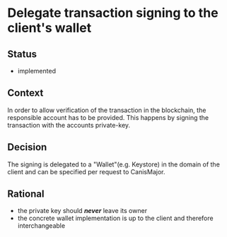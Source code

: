 # Delegate transaction signing to the client's wallet

## Status

* implemented

## Context

In order to allow verification of the transaction in the blockchain, the responsible account has to be provided. This happens by signing the transaction with
the accounts private-key.

## Decision

The signing is delegated to a "Wallet"(e.g. Keystore) in the domain of the client and can be specified per request to CanisMajor.

## Rational

* the private key should ***never*** leave its owner
* the concrete wallet implementation is up to the client and therefore interchangeable